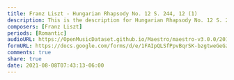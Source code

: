 ```yaml
---
title: Franz Liszt - Hungarian Rhapsody No. 12 S. 244, 12 (1)
description: This is the description for Hungarian Rhapsody No. 12 S. 244, 12 by Franz Liszt
composers: [Franz Liszt]
periods: [Romantic]
audioURL: https://OpenMusicDataset.github.io/Maestro/maestro-v3.0.0/2011/MIDI-Unprocessed_03_R1_2011_MID--AUDIO_R1-D1_19_Track19_wav.midi
formURL: https://docs.google.com/forms/d/e/1FAIpQLSfPpvBqrSK-bzgtweGeGzpN_zFSYy42M67OoISssQUa2SQAmA/viewform
comments: true
share: true
date: 2021-08-08T07:43:13-06:00
---
```


